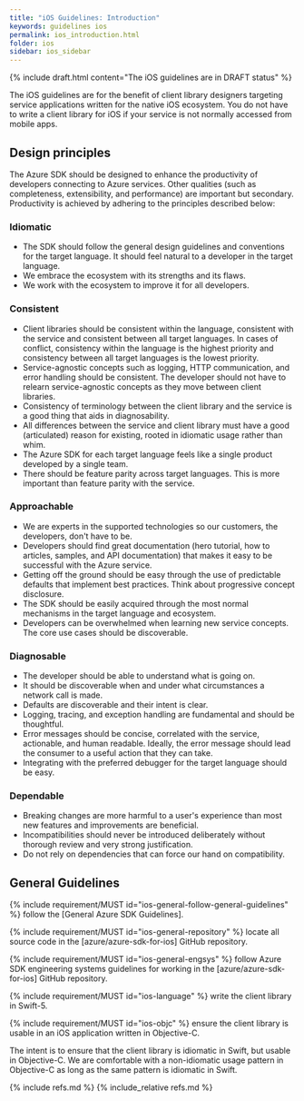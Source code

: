 ```yaml
---
title: "iOS Guidelines: Introduction"
keywords: guidelines ios
permalink: ios_introduction.html
folder: ios
sidebar: ios_sidebar
---
```


{% include draft.html content="The iOS guidelines are in DRAFT status" %}

The iOS guidelines are for the benefit of client library designers targeting service applications written for the native iOS ecosystem.  You do not have to write a client library for iOS if your service is not normally accessed from mobile apps.

## Design principles

The Azure SDK should be designed to enhance the productivity of developers connecting to Azure services. Other qualities (such as completeness, extensibility, and performance) are important but secondary. Productivity is achieved by adhering to the principles described below:

### Idiomatic

* The SDK should follow the general design guidelines and conventions for the target language. It should feel natural to a developer in the target language.
* We embrace the ecosystem with its strengths and its flaws.
* We work with the ecosystem to improve it for all developers.

### Consistent

* Client libraries should be consistent within the language, consistent with the service and consistent between all target languages. In cases of conflict, consistency within the language is the highest priority and consistency between all target languages is the lowest priority.
* Service-agnostic concepts such as logging, HTTP communication, and error handling should be consistent. The developer should not have to relearn service-agnostic concepts as they move between client libraries.
* Consistency of terminology between the client library and the service is a good thing that aids in diagnosability.
* All differences between the service and client library must have a good (articulated) reason for existing, rooted in idiomatic usage rather than whim.
* The Azure SDK for each target language feels like a single product developed by a single team.
* There should be feature parity across target languages. This is more important than feature parity with the service.

### Approachable

* We are experts in the supported technologies so our customers, the developers, don't have to be.
* Developers should find great documentation (hero tutorial, how to articles, samples, and API documentation) that makes it easy to be successful with the Azure service.
* Getting off the ground should be easy through the use of predictable defaults that implement best practices. Think about progressive concept disclosure.
* The SDK should be easily acquired through the most normal mechanisms in the target language and ecosystem.
* Developers can be overwhelmed when learning new service concepts. The core use cases should be discoverable.

### Diagnosable

* The developer should be able to understand what is going on.
* It should be discoverable when and under what circumstances a network call is made.
* Defaults are discoverable and their intent is clear.
* Logging, tracing, and exception handling are fundamental and should be thoughtful.
* Error messages should be concise, correlated with the service, actionable, and human readable. Ideally, the error message should lead the consumer to a useful action that they can take.
* Integrating with the preferred debugger for the target language should be easy.

### Dependable

* Breaking changes are more harmful to a user's experience than most new features and improvements are beneficial.
* Incompatibilities should never be introduced deliberately without thorough review and very strong justification.
* Do not rely on dependencies that can force our hand on compatibility.

## General Guidelines

{% include requirement/MUST id="ios-general-follow-general-guidelines" %} follow the [General Azure SDK Guidelines].

{% include requirement/MUST id="ios-general-repository" %} locate all source code in the [azure/azure-sdk-for-ios] GitHub repository.

{% include requirement/MUST id="ios-general-engsys" %} follow Azure SDK engineering systems guidelines for working in the [azure/azure-sdk-for-ios] GitHub repository.

{% include requirement/MUST id="ios-language" %} write the client library in Swift-5.

{% include requirement/MUST id="ios-objc" %} ensure the client library is usable in an iOS application written in Objective-C.

The intent is to ensure that the client library is idiomatic in Swift, but usable in Objective-C.  We are comfortable with a non-idiomatic usage pattern in Objective-C as long as the same pattern is idiomatic in Swift.

{% include refs.md %}
{% include_relative refs.md %}
